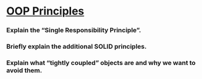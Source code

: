 # [OOP Principles][def]

### Explain the “Single Responsibility Principle”.

### Briefly explain the additional SOLID principles.

### Explain what “tightly coupled” objects are and why we want to avoid them.



[def]: https://www.theodinproject.com/lessons/node-path-javascript-oop-principles#knowledge-check